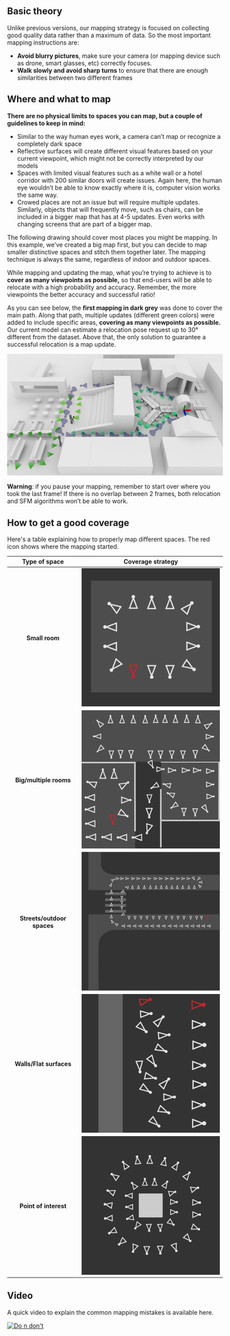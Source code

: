 ## Basic theory
Unlike previous versions, our mapping strategy is focused on collecting good quality data rather than a maximum of data. So the most important mapping instructions are:
* **Avoid blurry pictures**, make sure your camera (or mapping device such as drone, smart glasses, etc) correctly focuses.
* **Walk slowly and avoid sharp turns** to ensure that there are enough similarities between two different frames 

## Where and what to map
__There are no physical limits to spaces you can map, but a couple of guidelines to keep in mind:__

* Similar to the way human eyes work, a camera can’t map or recognize a completely dark space
* Reflective surfaces will create different visual features based on your current viewpoint, which might not be correctly interpreted by our models
* Spaces with limited visual features such as a white wall or a hotel corridor with 200 similar doors will create issues. Again here, the human eye wouldn’t be able to know exactly where it is, computer vision works the same way. 
* Crowed places are not an issue but will require multiple updates. Similarly, objects that will frequently move, such as chairs, can be included in a bigger map that has at 4-5 updates. Even works with changing screens that are part of a bigger map.

The following drawing should cover most places you might be mapping. In this example, we’ve created a big map first, but you can decide to map smaller distinctive spaces and stitch them together later. The mapping technique is always the same, regardless of indoor and outdoor spaces.

While mapping and updating the map, what you’re trying to achieve is to **cover as many viewpoints as possible,** so that end-users will be able to relocate with a high probability and accuracy. Remember, the more viewpoints the better accuracy and successful ratio!

As you can see below, the **first mapping in dark grey** was done to cover the main path. Along that path, multiple updates (different green colors) were added to include specific areas, **covering as many viewpoints as possible.** Our current model can estimate a relocation pose request up to 30° different from the dataset. Above that, the only solution to guarantee a successful relocation is a map update. 

![Picture taken](_img/map_illustrate.jpg)

**Warning**: if you pause your mapping, remember to start over where you took the last frame! If there is no overlap between 2 frames, both relocation and SFM algorithms won’t be able to work.

## How to get a good coverage

Here's a table explaining how to properly map different spaces. The red icon shows where the mapping started.

| Type of space | Coverage strategy |
|:-:|:-:|
| **Small room** | ![Picture taken](_img/smallroom.png) |
| **Big/multiple rooms**  | ![Picture taken](_img/bigroom.png)  |
|  **Streets/outdoor spaces** | ![Picture taken](_img/street.png)  |
|  **Walls/Flat surfaces** | ![Picture taken](_img/wall.png) |
|  **Point of interest** | ![Picture taken](_img/point.png) |


## Video

A quick video to explain the common mapping mistakes is available here.

[![Do n don't](https://img.youtube.com/vi/ZO04ZSZ4mbk/0.jpg)](https://www.youtube.com/watch?v=ZO04ZSZ4mbk)
